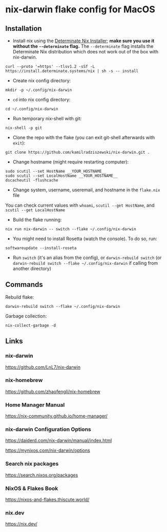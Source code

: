 # nix-darwin flake config for MacOS

## Installation

- Install nix using the [Determinate Nix Installer](https://github.com/DeterminateSystems/nix-installer); **make sure you use it without the `--determinate` flag.** The `--determinate` flag installs the Determinate Nix distribution which does not work out of the box with nix-darwin.

`curl --proto '=https' --tlsv1.2 -sSf -L https://install.determinate.systems/nix | sh -s -- install`

<!-- - Install `nix-darwin`

`nix run nix-darwin/master#darwin-rebuild -- switch` -->

- Create nix config directory:

```
mkdir -p ~/.config/nix-darwin
```

- `cd` into nix config directory:

```
cd ~/.config/nix-darwin
```

- Run temporary nix-shell with git:

```
nix-shell -p git
```

- Clone the repo with the flake (you can exit git-shell afterwards with `exit`):

```
git clone https://github.com/kamilradziszewski/nix-darwin.git .
```

- Change hostname (might require restarting computer):

```
sudo scutil --set HostName __YOUR_HOSTNAME__
sudo scutil --set LocalHostName __YOUR_HOSTNAME__
dscacheutil -flushcache
```

- Change system, username, useremail, and hostname in the `flake.nix` file

You can check current values with
`whoami`, `scutil --get HostName`, and `scutil --get LocalHostName`

- Build the flake running:

```
nix run nix-darwin -- switch --flake ~/.config/nix-darwin
```

- You might need to install Rosetta (watch the console). To do so, run:

```
softwareupdate --install-roseta
```

- Run `switch` (it's an alias from the config), or `darwin-rebuild switch` (or `darwin-rebuild switch --flake ~/.config/nix-darwin` if calling from another directory)

## Commands

Rebuild flake:

`darwin-rebuild switch --flake ~/.config/nix-darwin`

Garbage collection:

`nix-collect-garbage -d`

## Links

### nix-darwin

https://github.com/LnL7/nix-darwin

### nix-homebrew

https://github.com/zhaofengli/nix-homebrew

### Home Manager Manual

https://nix-community.github.io/home-manager/

### nix-darwin Configuration Options

https://daiderd.com/nix-darwin/manual/index.html

https://mynixos.com/nix-darwin/options

### Search nix packages

https://search.nixos.org/packages

### NixOS & Flakes Book

https://nixos-and-flakes.thiscute.world/

### nix.dev

https://nix.dev/
